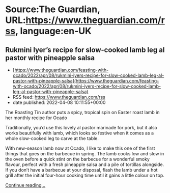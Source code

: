# Source:The Guardian, URL:https://www.theguardian.com/rss, language:en-UK

## Rukmini Iyer’s recipe for slow-cooked lamb leg al pastor with pineapple salsa
 - [https://www.theguardian.com/feasting-with-ocado/2022/apr/08/rukmini-iyers-recipe-for-slow-cooked-lamb-leg-al-pastor-with-pineapple-salsa](https://www.theguardian.com/feasting-with-ocado/2022/apr/08/rukmini-iyers-recipe-for-slow-cooked-lamb-leg-al-pastor-with-pineapple-salsa)
 - RSS feed: https://www.theguardian.com/rss
 - date published: 2022-04-08 10:11:55+00:00

<p>The Roasting Tin author puts a spicy, tropical spin on Easter roast lamb in her monthly recipe for Ocado</p><p>Traditionally, you’d use this lovely al pastor marinade for pork, but it also works beautifully with lamb, which looks so festive when it comes as a whole slow-cooked leg to carve at the table.</p><p>With new-season lamb now at Ocado, I like to make this one of the first things that goes on the barbecue in spring. The lamb cooks low and slow in the oven before a quick stint on the barbecue for a wonderful smoky flavour, perfect with a fresh pineapple salsa and a pile of tortillas alongside. If you don’t have a barbecue at your disposal, flash the lamb under a hot grill after the initial four-hour cooking time until it gains a little colour on top.</p> <a href="https://www.theguardian.com/feasting-with-ocado/2022/apr/08/rukmini-iyers-recipe-for-slow-cooked-lamb-leg-al-pastor-with-pineapple-salsa">Continue reading...</a>

